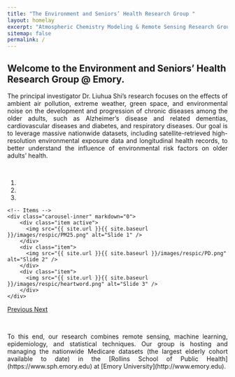 ```yaml
---
title: "The Environment and Seniors’ Health Research Group "
layout: homelay
excerpt: "Atmospheric Chemistry Modeling & Remote Sensing Research Group at SUSTech."
sitemap: false
permalink: /
---
```


## **Welcome to the Environment and Seniors’ Health Research Group @ Emory.**
<p style="text-align:justify; text-justify:inter-ideograph;">
 The principal investigator Dr. Liuhua Shi’s research focuses on the effects of ambient air pollution, extreme weather, green space, and environmental noise on the development and progression of chronic diseases among the older adults, such as Alzheimer’s disease and related dementias, cardiovascular diseases and diabetes, and respiratory diseases. Our goal is to leverage massive nationwide datasets, including satellite-retrieved high-resolution environmental exposure data and longitudinal health records, to better understand the influence of environmental risk factors on older adults’ health. 
</p>
<p> <br /> </p>


<div markdown="0" id="carousel" class="carousel slide" data-ride="carousel" data-interval="5000" data-pause="hover" >
    <!-- Menu -->
    <ol class="carousel-indicators">
        <li data-target="#carousel" data-slide-to="0" class="active"></li>
        <li data-target="#carousel" data-slide-to="1"></li>
        <li data-target="#carousel" data-slide-to="2"></li>
    </ol>

    <!-- Items -->
    <div class="carousel-inner" markdown="0">
        <div class="item active">
          <img src="{{ site.url }}{{ site.baseurl }}/images/respic/PM25.png" alt="Slide 1" />
        </div>
        <div class="item">
          <img src="{{ site.url }}{{ site.baseurl }}/images/respic/PD.png" alt="Slide 2" />
        </div>
        <div class="item">
          <img src="{{ site.url }}{{ site.baseurl }}/images/respic/heartword.png" alt="Slide 3" />
        </div>
    </div>
  <a class="left carousel-control" href="#carousel" role="button" data-slide="prev">
    <span class="glyphicon glyphicon-chevron-left" aria-hidden="true"></span>
    <span class="sr-only">Previous</span>
  </a>
  <a class="right carousel-control" href="#carousel" role="button" data-slide="next">
    <span class="glyphicon glyphicon-chevron-right" aria-hidden="true"></span>
    <span class="sr-only">Next</span>
  </a>
</div>
<p> <br /> </p>
<p style="text-align:justify; text-justify:inter-ideograph;">
To this end, our research combines remote sensing, machine learning, epidemiology, and statistical techniques. Our group is hosting and managing the nationwide Medicare datasets (the largest elderly cohort available to date) in the [Rollins School of Public Health](https://www.sph.emory.edu) at [Emory University](http://www.emory.edu).
</p>
<p> <br /> </p>


